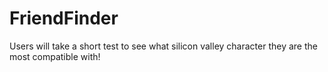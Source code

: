 # FriendFinder

Users will take a short test to see what silicon valley character they are the most compatible with! 
